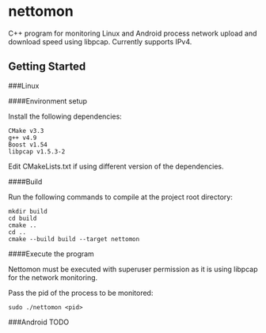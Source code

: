 # nettomon
C++ program for monitoring Linux and Android process network upload and download speed using libpcap.
Currently supports IPv4.

## Getting Started

###Linux

####Environment setup

Install the following dependencies:

    CMake v3.3
    g++ v4.9
    Boost v1.54
    libpcap v1.5.3-2
    
Edit CMakeLists.txt if using different version of the dependencies.

####Build

Run the following commands to compile at the project root directory:

    mkdir build
    cd build
    cmake ..
    cd ..
    cmake --build build --target nettomon
    
####Execute the program

Nettomon must be executed with superuser permission as it is using libpcap for the network monitoring.

Pass the pid of the process to be monitored:

    sudo ./nettomon <pid>

###Android
TODO
